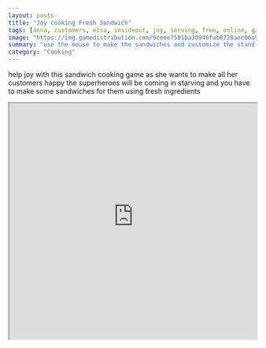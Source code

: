 ```yaml
---
layout: posts
title: "Joy cooking Fresh Sandwich"
tags: [anna, customers, elsa, insideout, joy, serving, free, online, games, oyna, game, free, games, play, play, games]
image: "https://img.gamedistribution.com/9ceee7501ba30946fab8728aec06a9f5.jpg"
summary: "use the mouse to make the sandwiches and customize the stand  free online games oyna game free games play play games"
category: "Cooking"
---
```


help joy with this sandwich cooking game as she wants to make all her customers happy the superheroes will be coming in starving and you have to make some sandwiches for them using fresh ingredients

<iframe width="100%" height="480px;" src="https://flash.gamedistribution.com?game=9ceee7501ba30946fab8728aec06a9f5"></iframe>